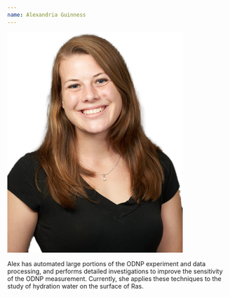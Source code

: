 ```yaml
---
name: Alexandria Guinness
---
```


![Alex Guinness](assets/alex_photo.png)

Alex has automated large portions of the ODNP experiment and data
processing,
and performs detailed investigations to improve the sensitivity of the
ODNP measurement.
Currently, she applies these techniques to the study of hydration
water on the surface of Ras.

&nbsp;
&nbsp;
